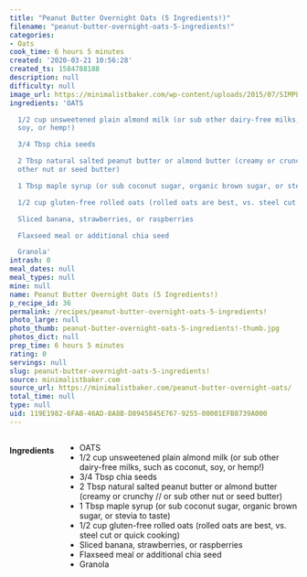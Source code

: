 ```yaml
---
title: "Peanut Butter Overnight Oats (5 Ingredients!)"
filename: "peanut-butter-overnight-oats-5-ingredients!"
categories:
- Oats
cook_time: 6 hours 5 minutes
created: '2020-03-21 10:56:28'
created_ts: 1584788188
description: null
difficulty: null
image_url: https://minimalistbaker.com/wp-content/uploads/2015/07/SIMPLE-AMAZING-Peanut-Butter-Overnight-Oats-Just-5-ingredients-5-minutes-prep-and-SO-delicious-vegan-recipe-glutenfree-meal-breakfast-oats-oatmeal-680x1050.jpg
ingredients: 'OATS

  1/2 cup unsweetened plain almond milk (or sub other dairy-free milks, such as coconut,
  soy, or hemp!)

  3/4 Tbsp chia seeds

  2 Tbsp natural salted peanut butter or almond butter (creamy or crunchy // or sub
  other nut or seed butter)

  1 Tbsp maple syrup (or sub coconut sugar, organic brown sugar, or stevia to taste)

  1/2 cup gluten-free rolled oats (rolled oats are best, vs. steel cut or quick cooking)

  Sliced banana, strawberries, or raspberries

  Flaxseed meal or additional chia seed

  Granola'
intrash: 0
meal_dates: null
meal_types: null
mine: null
name: Peanut Butter Overnight Oats (5 Ingredients!)
p_recipe_id: 36
permalink: /recipes/peanut-butter-overnight-oats-5-ingredients!
photo_large: null
photo_thumb: peanut-butter-overnight-oats-5-ingredients!-thumb.jpg
photos_dict: null
prep_time: 6 hours 5 minutes
rating: 0
servings: null
slug: peanut-butter-overnight-oats-5-ingredients!
source: minimalistbaker.com
source_url: https://minimalistbaker.com/peanut-butter-overnight-oats/
total_time: null
type: null
uid: 119E1982-6FAB-46AD-8A8B-D8945845E767-9255-00001EFB8739A000
---
```

<div class="large-8 medium-7 columns" id="writeup">	</div><!-- #writeup -->
</div><!-- #row-one -->
<div class="row" id="row-two">	<div class="medium-4 small-5 columns" id="ingredients"><h4>Ingredients</h4><div class="box box-ingredients content"><ul>
<li>OATS</li>
<li>1/2 cup unsweetened plain almond milk (or sub other dairy-free milks, such as coconut, soy, or hemp!)</li>
<li>3/4 Tbsp chia seeds</li>
<li>2 Tbsp natural salted peanut butter or almond butter (creamy or crunchy // or sub other nut or seed butter)</li>
<li>1 Tbsp maple syrup (or sub coconut sugar, organic brown sugar, or stevia to taste)</li>
<li>1/2 cup gluten-free rolled oats (rolled oats are best, vs. steel cut or quick cooking)</li>
<li>Sliced banana, strawberries, or raspberries</li>
<li>Flaxseed meal or additional chia seed</li>
<li>Granola</li>
</ul>
</div>	</div>	<div class="medium-6 small-7 columns" id="directions">	</div>